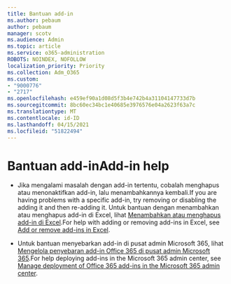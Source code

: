 ```yaml
---
title: Bantuan add-in
ms.author: pebaum
author: pebaum
manager: scotv
ms.audience: Admin
ms.topic: article
ms.service: o365-administration
ROBOTS: NOINDEX, NOFOLLOW
localization_priority: Priority
ms.collection: Adm_O365
ms.custom:
- "9000776"
- "2717"
ms.openlocfilehash: e459ef90a1d08d5f3b4e742b4a31104147733d7b
ms.sourcegitcommit: 8bc60ec34bc1e40685e3976576e04a2623f63a7c
ms.translationtype: MT
ms.contentlocale: id-ID
ms.lasthandoff: 04/15/2021
ms.locfileid: "51822494"
---
```

# <a name="add-in-help"></a><span data-ttu-id="c8f4a-102">Bantuan add-in</span><span class="sxs-lookup"><span data-stu-id="c8f4a-102">Add-in help</span></span>

- <span data-ttu-id="c8f4a-103">Jika mengalami masalah dengan add-in tertentu, cobalah menghapus atau menonaktifkan add-in, lalu menambahkannya kembali.</span><span class="sxs-lookup"><span data-stu-id="c8f4a-103">If you are having problems with a specific add-in, try removing or disabling the adding it and then re-adding it.</span></span> <span data-ttu-id="c8f4a-104">Untuk bantuan dengan menambahkan atau menghapus add-in di Excel, lihat [Menambahkan atau menghapus add-in di Excel](https://support.office.com/client/0af570c4-5cf3-4fa9-9b88-403625a0b460).</span><span class="sxs-lookup"><span data-stu-id="c8f4a-104">For help with adding or removing add-ins in Excel, see [Add or remove add-ins in Excel](https://support.office.com/client/0af570c4-5cf3-4fa9-9b88-403625a0b460).</span></span>

- <span data-ttu-id="c8f4a-105">Untuk bantuan menyebarkan add-in di pusat admin Microsoft 365, lihat [Mengelola penyebaran add-in Office 365 di pusat admin Microsoft 365](https://docs.microsoft.com/microsoft-365/admin/manage/manage-deployment-of-add-ins).</span><span class="sxs-lookup"><span data-stu-id="c8f4a-105">For help deploying add-ins in the Microsoft 365 admin center, see [Manage deployment of Office 365 add-ins in the Microsoft 365 admin center](https://docs.microsoft.com/microsoft-365/admin/manage/manage-deployment-of-add-ins).</span></span>
